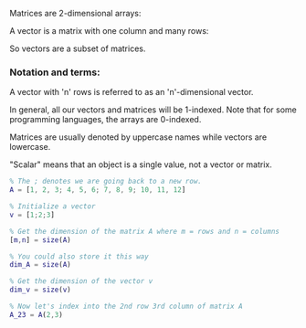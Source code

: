 Matrices are 2-dimensional arrays:

A vector is a matrix with one column and many rows:

So vectors are a subset of matrices. 

### Notation and terms:

A vector with 'n' rows is referred to as an 'n'-dimensional vector.

In general, all our vectors and matrices will be 1-indexed. Note that for some programming languages, the arrays are 0-indexed.

Matrices are usually denoted by uppercase names while vectors are lowercase.

"Scalar" means that an object is a single value, not a vector or matrix.


```MATLAB
% The ; denotes we are going back to a new row.
A = [1, 2, 3; 4, 5, 6; 7, 8, 9; 10, 11, 12]

% Initialize a vector 
v = [1;2;3] 

% Get the dimension of the matrix A where m = rows and n = columns
[m,n] = size(A)

% You could also store it this way
dim_A = size(A)

% Get the dimension of the vector v 
dim_v = size(v)

% Now let's index into the 2nd row 3rd column of matrix A
A_23 = A(2,3)

```
